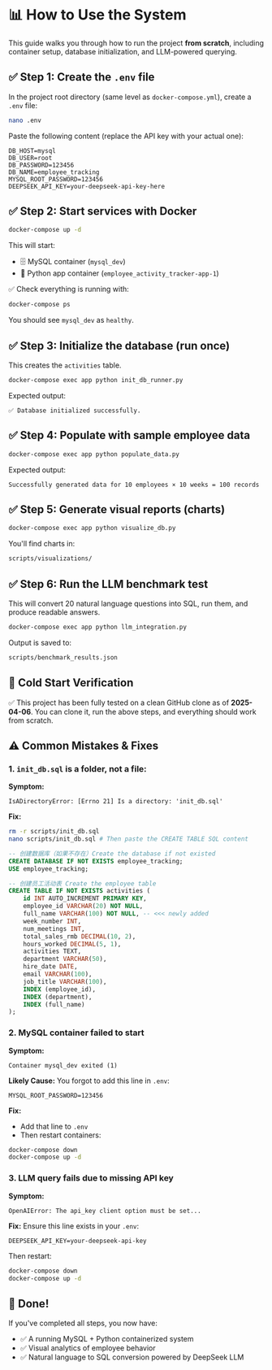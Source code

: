 # 📊 How to Use the System

This guide walks you through how to run the project **from scratch**, including container setup, database initialization, and LLM-powered querying.

## ✅ Step 1: Create the `.env` file

In the project root directory (same level as `docker-compose.yml`), create a `.env` file:

```bash
nano .env
```

Paste the following content (replace the API key with your actual one):

```
DB_HOST=mysql
DB_USER=root
DB_PASSWORD=123456
DB_NAME=employee_tracking
MYSQL_ROOT_PASSWORD=123456
DEEPSEEK_API_KEY=your-deepseek-api-key-here
```

## ✅ Step 2: Start services with Docker

```bash
docker-compose up -d
```

This will start:
* 🗄️ MySQL container (`mysql_dev`)
* 🐍 Python app container (`employee_activity_tracker-app-1`)

✅ Check everything is running with:

```bash
docker-compose ps
```

You should see `mysql_dev` as `healthy`.

## ✅ Step 3: Initialize the database (run once)

This creates the `activities` table.

```bash
docker-compose exec app python init_db_runner.py
```

Expected output:

```
✅ Database initialized successfully.
```

## ✅ Step 4: Populate with sample employee data

```bash
docker-compose exec app python populate_data.py
```

Expected output:

```
Successfully generated data for 10 employees × 10 weeks = 100 records
```

## ✅ Step 5: Generate visual reports (charts)

```bash
docker-compose exec app python visualize_db.py
```

You'll find charts in:

```bash
scripts/visualizations/
```

## ✅ Step 6: Run the LLM benchmark test

This will convert 20 natural language questions into SQL, run them, and produce readable answers.

```bash
docker-compose exec app python llm_integration.py
```

Output is saved to:

```bash
scripts/benchmark_results.json
```

## 🧪 Cold Start Verification

✅ This project has been fully tested on a clean GitHub clone as of **2025-04-06**.
You can clone it, run the above steps, and everything should work from scratch.

## ⚠️ Common Mistakes & Fixes

### 1. `init_db.sql` is a **folder**, not a file:

**Symptom:**
```
IsADirectoryError: [Errno 21] Is a directory: 'init_db.sql'
```

**Fix:**
```bash
rm -r scripts/init_db.sql
nano scripts/init_db.sql # Then paste the CREATE TABLE SQL content
```

```sql
-- 创建数据库（如果不存在）Create the database if not existed 
CREATE DATABASE IF NOT EXISTS employee_tracking;
USE employee_tracking;

-- 创建员工活动表 Create the employee table
CREATE TABLE IF NOT EXISTS activities (
    id INT AUTO_INCREMENT PRIMARY KEY,
    employee_id VARCHAR(20) NOT NULL,
    full_name VARCHAR(100) NOT NULL, -- <<< newly added 
    week_number INT,
    num_meetings INT,
    total_sales_rmb DECIMAL(10, 2),
    hours_worked DECIMAL(5, 1),
    activities TEXT,
    department VARCHAR(50),
    hire_date DATE,
    email VARCHAR(100),
    job_title VARCHAR(100),
    INDEX (employee_id),
    INDEX (department),
    INDEX (full_name) 
);
```

### 2. MySQL container failed to start

**Symptom:**
```
Container mysql_dev exited (1)
```

**Likely Cause:**
You forgot to add this line in `.env`:

```
MYSQL_ROOT_PASSWORD=123456
```

**Fix:**
* Add that line to `.env`
* Then restart containers:

```bash
docker-compose down
docker-compose up -d
```

### 3. LLM query fails due to missing API key

**Symptom:**
```
OpenAIError: The api_key client option must be set...
```

**Fix:**
Ensure this line exists in your `.env`:

```
DEEPSEEK_API_KEY=your-deepseek-api-key
```

Then restart:

```bash
docker-compose down
docker-compose up -d
```

## 🏁 Done!

If you've completed all steps, you now have:
* ✅ A running MySQL + Python containerized system
* ✅ Visual analytics of employee behavior
* ✅ Natural language to SQL conversion powered by DeepSeek LLM





